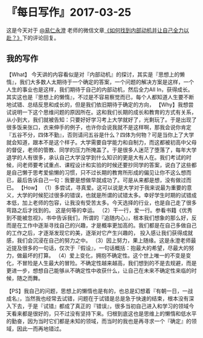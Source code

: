 # 『每日写作』2017-03-25

这是今天对于 [@易仁永澄](http://weibo.com/u/1640237087)  老师的微信文章[《如何找到内部动机并让自己全力以赴？》](http://mp.weixin.qq.com/s/xLQ2XSgUi5nSplS2Zy1n-g)下的评论回复。

## 我的写作
【What】 今天讲的内容看似是对『内部动机』的探讨，其实是『思想上的懒惰』，我们大多数人太期待于一个确定的答案，一个问题的解决方案是这样，一个人生的事业也是这样，我们期待于自己的内部动机，然后全力All In，获得成长。其实这也是『思想上的懒惰』，不过是不容易察觉而已，每个人都知道人生要不断地试错、总结反思和成长的，但是我们依旧期待于确定的方向，
【Why】我想尝试说明一下这个思维问题的原因所在。这和我们长期的成长和教育的方式有关系，从小到大，我们就被告知：只要好好学习考上大学就好了，光剩玩了。于是出现了很多饭来张口，衣来伸手的例子，也许你会说我就不是这样啊，那我会说你肯定『五谷不分，四体不勤』，否则请问五谷是什么？四体为何物？可是当你上了大学就会知道，跟本不是这个样子。大学需要自学能力和自制力，而这都被初高中父母的督促，老师的管教、同学的压力所掩盖了。于是很多人迷茫了堕落了，每年大学退学的人有很多，承认自己大学没学到什么知识的更是大有人在。我们考试的时候，问老师要考试重点、课程设计和实验的时候还要抄同学的答案，说白了这些都是自己懒于思考爱偷懒的习惯，只不过长期的教育所形成的偏见让你不这么想而已，最后告诉自己一句：我要是想做早就成功了。可是从来都是想，没有做过而已。
【How】
（1）多尝试，寻真爱。这可以说是大学对于我来说最为重要的意义，大学的时候犯过很多的错误，也就是所谓的试错太多。幸好学生时期的试错成本低，加上老师的包容，让我没有受苦太多。今天选择的行业，也是自己走了很多弯路之后才找到的。 这是何等的幸运。
（2）干一行，爱一行。参看书籍《优秀到不能被忽视》，书中告诉我们，所谓的『追随内心』，根本我们想象的那么好，反而是在工作中逐渐寻找自己的兴趣，才是概率更加高的。我们都是在自己多做自己的工作之后，才逐渐发现它的美，逐渐对它产生兴趣的， 投入感让我们获得成就感，我们会沉浸在自己的努力之中。
（3）因上努力，果上随缘。这是永澄老师最近提及很多的一句话，仅次于『假设』，一句话概括：抱最大的希望，尽最大的努力，做最坏的打算。
（4）爱上变化，拥抱不确定性。这个世上唯一的不变是变化，不冒险是人生最大的冒险。不确定性越来越高，我们想到的不是去规避，而是更进一步，想想自己能够从不确定性中收获什么，让自己在未来不确定性来临的时候，随之而舞。

【PS】我自己的问题，思想上的懒惰也是有的，也总是幻想着『有朝一日，一战成名』，当然我也经常去试错，问题在于试错是总是急于快速的结束，根本没有深入下去，于是『试错』都成了真正的『错误』，很多当初自己进入和学习的领域今天看来都是很好的，只不过没有坚持下来。归根到底这也是思维上的懒惰和低水平的勤奋，因为当时它们都是未知的领域，而当时的我也是再寻求一个『确定』的领域，因此一而再地错过。